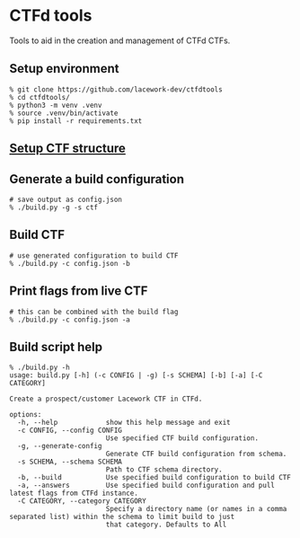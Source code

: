 # CTFd tools

Tools to aid in the creation and management of CTFd CTFs.

## Setup environment  

```
% git clone https://github.com/lacework-dev/ctfdtools
% cd ctfdtools/  
% python3 -m venv .venv  
% source .venv/bin/activate  
% pip install -r requirements.txt  
```  

## [Setup CTF structure](ctf/README.md)

## Generate a build configuration
```
# save output as config.json
% ./build.py -g -s ctf
```

## Build CTF
```
# use generated configuration to build CTF
% ./build.py -c config.json -b
```

## Print flags from live CTF
```
# this can be combined with the build flag
% ./build.py -c config.json -a
```


## Build script help

```
% ./build.py -h
usage: build.py [-h] (-c CONFIG | -g) [-s SCHEMA] [-b] [-a] [-C CATEGORY]

Create a prospect/customer Lacework CTF in CTFd.

options:
  -h, --help            show this help message and exit
  -c CONFIG, --config CONFIG
                        Use specified CTF build configuration.
  -g, --generate-config
                        Generate CTF build configuration from schema.
  -s SCHEMA, --schema SCHEMA
                        Path to CTF schema directory.
  -b, --build           Use specified build configuration to build CTF
  -a, --answers         Use specified build configuration and pull latest flags from CTFd instance.
  -C CATEGORY, --category CATEGORY
                        Specify a directory name (or names in a comma separated list) within the schema to limit build to just
                        that category. Defaults to All
```
